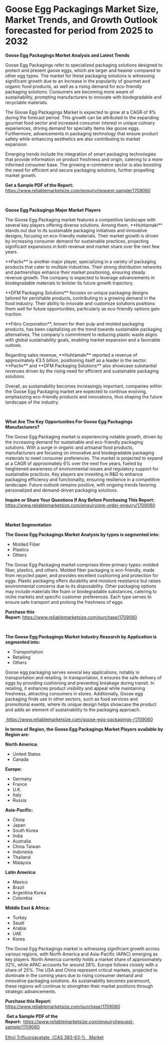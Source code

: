 <p><h1>Goose Egg Packagings Market Size, Market Trends, and Growth Outlook forecasted for period from 2025 to 2032</h1></p><p><strong>Goose Egg Packagings Market Analysis and Latest Trends</strong></p>
<p><p>Goose Egg Packagings refer to specialized packaging solutions designed to protect and present goose eggs, which are larger and heavier compared to other egg types. The market for these packaging solutions is witnessing significant growth due to an increase in the popularity of gourmet and organic food products, as well as a rising demand for eco-friendly packaging solutions. Consumers are becoming more aware of sustainability, prompting manufacturers to innovate with biodegradable and recyclable materials.</p><p>The Goose Egg Packagings Market is expected to grow at a CAGR of 9% during the forecast period. This growth can be attributed to the expanding gourmet food sector and increased consumer interest in unique culinary experiences, driving demand for specialty items like goose eggs. Furthermore, advancements in packaging technology that ensure product safety while enhancing aesthetics are also contributing to market expansion. </p><p>Emerging trends include the integration of smart packaging technologies that provide information on product freshness and origin, catering to a more informed consumer base. The growing e-commerce sector is also boosting the need for efficient and secure packaging solutions, further propelling market growth.</p></p>
<p><strong>Get a Sample PDF of the Report:&nbsp;</strong> <a href="https://www.reliablemarketsize.com/enquiry/request-sample/1709060?utm_campaign=1872&utm_medium=2&utm_source=Github&utm_content=ia&utm_term=10012025&utm_id=goose-egg-packagings">https://www.reliablemarketsize.com/enquiry/request-sample/1709060</a></p>
<p>&nbsp;</p>
<p><strong>Goose Egg Packagings Major Market Players</strong></p>
<p><p>The Goose Egg Packaging market features a competitive landscape with several key players offering diverse solutions. Among them, **Huhtamaki** stands out due to its sustainable packaging initiatives and innovative designs, focusing on eco-friendly materials. Their market growth is driven by increasing consumer demand for sustainable practices, projecting significant expansions in both revenue and market share over the next few years.</p><p>**Pactiv** is another major player, specializing in a variety of packaging products that cater to multiple industries. Their strong distribution networks and partnerships enhance their market positioning, ensuring steady revenue growth. The company is expected to leverage advancements in biodegradable materials to bolster its future growth trajectory.</p><p>**DFM Packaging Solutions** focuses on unique packaging designs tailored for perishable products, contributing to a growing demand in the food industry. Their ability to innovate and customize solutions positions them well for future opportunities, particularly as eco-friendly options gain traction.</p><p>**Fibro Corporation**, known for their pulp and molded packaging products, has been capitalizing on the trend towards sustainable packaging alternatives. The company's commitment to reducing plastic waste aligns with global sustainability goals, enabling market expansion and a favorable outlook.</p><p>Regarding sales revenue, **Huhtamaki** reported a revenue of approximately €3.5 billion, positioning itself as a leader in the sector. **Pactiv** and **DFM Packaging Solutions** also showcase substantial revenues driven by the rising need for efficient and sustainable packaging solutions.</p><p>Overall, as sustainability becomes increasingly important, companies within the Goose Egg Packaging market are expected to continue evolving, emphasizing eco-friendly products and innovations, thus shaping the future landscape of the industry.</p></p>
<p>&nbsp;</p>
<p><strong>What Are The Key Opportunities For Goose Egg Packagings Manufacturers?</strong></p>
<p><p>The Goose Egg Packaging market is experiencing notable growth, driven by the increasing demand for sustainable and eco-friendly packaging solutions. With a surge in organic and artisanal food products, manufacturers are focusing on innovative and biodegradable packaging materials to meet consumer preferences. The market is projected to expand at a CAGR of approximately 6% over the next five years, fueled by heightened awareness of environmental issues and regulatory support for sustainable practices. Key players are investing in R&D to enhance packaging efficiency and functionality, ensuring resilience in a competitive landscape. Future outlook remains positive, with ongoing trends favoring personalized and demand-driven packaging solutions.</p></p>
<p><strong>Inquire or Share Your Questions If Any Before Purchasing This Report:</strong> <a href="https://www.reliablemarketsize.com/enquiry/pre-order-enquiry/1709060?utm_campaign=1872&utm_medium=2&utm_source=Github&utm_content=ia&utm_term=10012025&utm_id=goose-egg-packagings">https://www.reliablemarketsize.com/enquiry/pre-order-enquiry/1709060</a></p>
<p>&nbsp;</p>
<p><strong>Market Segmentation</strong></p>
<p><strong>The Goose Egg Packagings Market Analysis by types is segmented into:</strong></p>
<p><ul><li>Molded Fiber</li><li>Plastics</li><li>Others</li></ul></p>
<p><p>The Goose Egg Packaging market comprises three primary types: molded fiber, plastics, and others. Molded fiber packaging is eco-friendly, made from recycled paper, and provides excellent cushioning and protection for eggs. Plastic packaging offers durability and moisture resistance but raises environmental concerns due to its disposability. Other packaging options may include materials like foam or biodegradable substances, catering to niche markets and specific customer preferences. Each type serves to ensure safe transport and prolong the freshness of eggs.</p></p>
<p><strong>Purchase this Report:&nbsp;</strong><a href="https://www.reliablemarketsize.com/purchase/1709060?utm_campaign=1872&utm_medium=2&utm_source=Github&utm_content=ia&utm_term=10012025&utm_id=goose-egg-packagings">https://www.reliablemarketsize.com/purchase/1709060</a></p>
<p>&nbsp;</p>
<p><strong>The Goose Egg Packagings Market Industry Research by Application is segmented into:</strong></p>
<p><ul><li>Transportation</li><li>Retailing</li><li>Others</li></ul></p>
<p><p>Goose egg packaging serves several key applications, notably in transportation and retailing. In transportation, it ensures the safe delivery of eggs by providing cushioning and preventing breakage during transit. In retailing, it enhances product visibility and appeal while maintaining freshness, attracting consumers in stores. Additionally, Goose egg packaging finds use in other sectors, such as food services and promotional events, where its unique design helps showcase the product and adds an element of sustainability to the packaging approach.</p></p>
<p><a href="https://www.reliablemarketsize.com/goose-egg-packagings-r1709060?utm_campaign=1872&utm_medium=2&utm_source=Github&utm_content=ia&utm_term=10012025&utm_id=goose-egg-packagings">&nbsp;https://www.reliablemarketsize.com/goose-egg-packagings-r1709060</a></p>
<p><strong>In terms of Region, the Goose Egg Packagings Market Players available by Region are:</strong></p>
<p>
    <p> <strong> North America: </strong>
        <ul>
            <li>United States</li>
            <li>Canada</li>
        </ul>
        </p> 
    <p> <strong> Europe: </strong>
        <ul>
            <li>Germany</li>
            <li>France</li>
            <li>U.K.</li>
            <li>Italy</li>
            <li>Russia</li>
        </ul>
        </p> 
    <p> <strong> Asia-Pacific: </strong>
        <ul>
            <li>China</li>
            <li>Japan</li>
            <li>South Korea</li>
            <li>India</li>
            <li>Australia</li>
            <li>China Taiwan</li>
            <li>Indonesia</li>
            <li>Thailand</li>
            <li>Malaysia</li>
        </ul>
        </p> 
    <p> <strong> Latin America: </strong>
        <ul>
            <li>Mexico</li>
            <li>Brazil</li>
            <li>Argentina Korea</li>
            <li>Colombia</li>
        </ul>
        </p> 
    <p> <strong> Middle East & Africa: </strong>
        <ul>
            <li>Turkey</li>
            <li>Saudi</li>
            <li>Arabia</li>
            <li>UAE</li>
            <li>Korea</li>
        </ul>
    </p>
    </p>
<p><p>The Goose Egg Packagings market is witnessing significant growth across various regions, with North America and Asia-Pacific (APAC) emerging as key players. North America currently holds a market share of approximately 32%, while APAC accounts for around 28%. Europe follows closely with a share of 25%. The USA and China represent critical markets, projected to dominate in the coming years due to rising consumer demand and innovative packaging solutions. As sustainability becomes paramount, these regions will continue to strengthen their market positions through strategic advancements.</p></p>
<p><strong>Purchase this Report: </strong><a href="https://www.reliablemarketsize.com/purchase/1709060?utm_campaign=1872&utm_medium=2&utm_source=Github&utm_content=ia&utm_term=10012025&utm_id=goose-egg-packagings">https://www.reliablemarketsize.com/purchase/1709060</a></p>
<p>&nbsp;<strong>Get a Sample PDF of the Report:&nbsp;&nbsp;</strong><a href="https://www.reliablemarketsize.com/enquiry/request-sample/1709060?utm_campaign=1872&utm_medium=2&utm_source=Github&utm_content=ia&utm_term=10012025&utm_id=goose-egg-packagings">https://www.reliablemarketsize.com/enquiry/request-sample/1709060</a></p>
<p><strong></strong></p>
<p><p><a href="https://github.com/BryceTownsendr/Market-Research-Report-List-7/blob/main/ethyl-trifluoroacetatecas-383-63-1-market.md?utm_campaign=1872&utm_medium=2&utm_source=Github&utm_content=ia&utm_term=10012025&utm_id=goose-egg-packagings">Ethyl Trifluoroacetate（CAS 383-63-1） Market</a></p></p>
